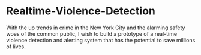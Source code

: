 # Realtime-Violence-Detection
With the up trends in crime in the New York City and the alarming safety woes of the common public, I wish to build a prototype of a real-time violence detection and alerting system that has the potential to save millions of lives.
